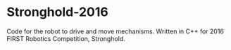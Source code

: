 # Stronghold-2016
Code for the robot to drive and move mechanisms. Written in C++ for 2016 FIRST Robotics Competition, Stronghold.
